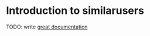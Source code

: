 # Introduction to similarusers

TODO: write [great documentation](http://jacobian.org/writing/great-documentation/what-to-write/)
